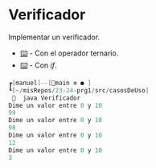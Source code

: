 # Verificador

Implementar un verificador.

- [⌨️](/src/casosDeUso/Verificador.java) - Con el operador ternario.
- [⌨️](/src/casosDeUso/VerificadorIf.java) - Con *if*.

```java
┏[manuel]--[main ≡ ● ]
┖[~/misRepos/23-24-prg1/src/casosDeUso]
   java Verificador
Dime un valor entre 0 y 10
99
Dime un valor entre 0 y 10
98
Dime un valor entre 0 y 10
12
Dime un valor entre 0 y 10
3
```
